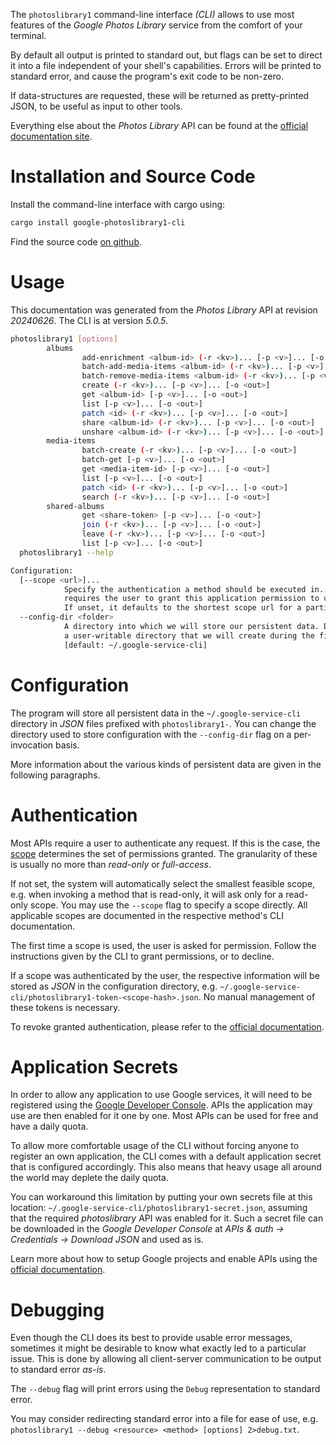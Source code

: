 <!---
DO NOT EDIT !
This file was generated automatically from 'src/generator/templates/cli/README.md.mako'
DO NOT EDIT !
-->
The `photoslibrary1` command-line interface *(CLI)* allows to use most features of the *Google Photos Library* service from the comfort of your terminal.

By default all output is printed to standard out, but flags can be set to direct it into a file independent of your shell's
capabilities. Errors will be printed to standard error, and cause the program's exit code to be non-zero.

If data-structures are requested, these will be returned as pretty-printed JSON, to be useful as input to other tools.

Everything else about the *Photos Library* API can be found at the
[official documentation site](https://developers.google.com/photos/).

# Installation and Source Code

Install the command-line interface with cargo using:

```bash
cargo install google-photoslibrary1-cli
```

Find the source code [on github](https://github.com/Byron/google-apis-rs/tree/main/gen/photoslibrary1-cli).

# Usage

This documentation was generated from the *Photos Library* API at revision *20240626*. The CLI is at version *5.0.5*.

```bash
photoslibrary1 [options]
        albums
                add-enrichment <album-id> (-r <kv>)... [-p <v>]... [-o <out>]
                batch-add-media-items <album-id> (-r <kv>)... [-p <v>]... [-o <out>]
                batch-remove-media-items <album-id> (-r <kv>)... [-p <v>]... [-o <out>]
                create (-r <kv>)... [-p <v>]... [-o <out>]
                get <album-id> [-p <v>]... [-o <out>]
                list [-p <v>]... [-o <out>]
                patch <id> (-r <kv>)... [-p <v>]... [-o <out>]
                share <album-id> (-r <kv>)... [-p <v>]... [-o <out>]
                unshare <album-id> (-r <kv>)... [-p <v>]... [-o <out>]
        media-items
                batch-create (-r <kv>)... [-p <v>]... [-o <out>]
                batch-get [-p <v>]... [-o <out>]
                get <media-item-id> [-p <v>]... [-o <out>]
                list [-p <v>]... [-o <out>]
                patch <id> (-r <kv>)... [-p <v>]... [-o <out>]
                search (-r <kv>)... [-p <v>]... [-o <out>]
        shared-albums
                get <share-token> [-p <v>]... [-o <out>]
                join (-r <kv>)... [-p <v>]... [-o <out>]
                leave (-r <kv>)... [-p <v>]... [-o <out>]
                list [-p <v>]... [-o <out>]
  photoslibrary1 --help

Configuration:
  [--scope <url>]...
            Specify the authentication a method should be executed in. Each scope
            requires the user to grant this application permission to use it.
            If unset, it defaults to the shortest scope url for a particular method.
  --config-dir <folder>
            A directory into which we will store our persistent data. Defaults to
            a user-writable directory that we will create during the first invocation.
            [default: ~/.google-service-cli]

```

# Configuration

The program will store all persistent data in the `~/.google-service-cli` directory in *JSON* files prefixed with `photoslibrary1-`.  You can change the directory used to store configuration with the `--config-dir` flag on a per-invocation basis.

More information about the various kinds of persistent data are given in the following paragraphs.

# Authentication

Most APIs require a user to authenticate any request. If this is the case, the [scope][scopes] determines the 
set of permissions granted. The granularity of these is usually no more than *read-only* or *full-access*.

If not set, the system will automatically select the smallest feasible scope, e.g. when invoking a
method that is read-only, it will ask only for a read-only scope. 
You may use the `--scope` flag to specify a scope directly. 
All applicable scopes are documented in the respective method's CLI documentation.

The first time a scope is used, the user is asked for permission. Follow the instructions given 
by the CLI to grant permissions, or to decline.

If a scope was authenticated by the user, the respective information will be stored as *JSON* in the configuration
directory, e.g. `~/.google-service-cli/photoslibrary1-token-<scope-hash>.json`. No manual management of these tokens
is necessary.

To revoke granted authentication, please refer to the [official documentation][revoke-access].

# Application Secrets

In order to allow any application to use Google services, it will need to be registered using the 
[Google Developer Console][google-dev-console]. APIs the application may use are then enabled for it
one by one. Most APIs can be used for free and have a daily quota.

To allow more comfortable usage of the CLI without forcing anyone to register an own application, the CLI
comes with a default application secret that is configured accordingly. This also means that heavy usage
all around the world may deplete the daily quota.

You can workaround this limitation by putting your own secrets file at this location: 
`~/.google-service-cli/photoslibrary1-secret.json`, assuming that the required *photoslibrary* API 
was enabled for it. Such a secret file can be downloaded in the *Google Developer Console* at 
*APIs & auth -> Credentials -> Download JSON* and used as is.

Learn more about how to setup Google projects and enable APIs using the [official documentation][google-project-new].


# Debugging

Even though the CLI does its best to provide usable error messages, sometimes it might be desirable to know
what exactly led to a particular issue. This is done by allowing all client-server communication to be 
output to standard error *as-is*.

The `--debug` flag will print errors using the `Debug` representation to standard error.

You may consider redirecting standard error into a file for ease of use, e.g. `photoslibrary1 --debug <resource> <method> [options] 2>debug.txt`.


[scopes]: https://developers.google.com/+/api/oauth#scopes
[revoke-access]: http://webapps.stackexchange.com/a/30849
[google-dev-console]: https://console.developers.google.com/
[google-project-new]: https://developers.google.com/console/help/new/
